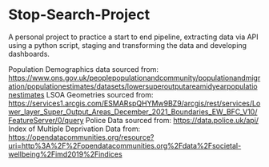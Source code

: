 # Stop-Search-Project
A personal project to practice a start to end pipeline, extracting data via API using a python script, staging and transforming the data and developing dashboards.

Population Demographics data sourced from: https://www.ons.gov.uk/peoplepopulationandcommunity/populationandmigration/populationestimates/datasets/lowersuperoutputareamidyearpopulationestimates
LSOA Geometries sourced from: https://services1.arcgis.com/ESMARspQHYMw9BZ9/arcgis/rest/services/Lower_layer_Super_Output_Areas_December_2021_Boundaries_EW_BFC_V10/FeatureServer/0/query
Police Data sourced from: https://data.police.uk/api/
Index of Multiple Deprivation Data from: https://opendatacommunities.org/resource?uri=http%3A%2F%2Fopendatacommunities.org%2Fdata%2Fsocietal-wellbeing%2Fimd2019%2Findices
